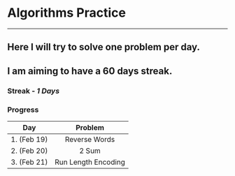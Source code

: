 # Algorithms Practice
***
## Here I will try to solve one problem per day.
## I am aiming to have a 60 days streak.

### Streak - _1 Days_

### **Progress** 
| Day  | Problem |
| ------------- |:-------------:|
| 1. (Feb 19)     | Reverse Words     |
| 2. (Feb 20)     | 2 Sum     |
| 3. (Feb 21)     | Run Length Encoding    |


